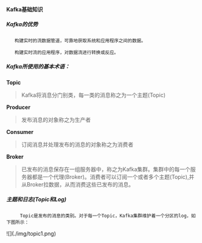 #### Kafka基础知识

##### Kafka的优势

       构建实时的流数据管道，可靠地获取系统和应用程序之间的数据。

       构建实时流的应用程序，对数据流进行转换或反应。

##### Kafka所使用的基本术语：

**Topic**

> Kafka将消息分门别类，每一类的消息称之为一个主题\(Topic\)

**Producer**

> 发布消息的对象称之为生产者

**Consumer**

> 订阅消息并处理发布的消息的对象称之为消费者

**Broker**

> 已发布的消息保存在一组服务器中，称之为Kafka集群。集群中的每一个服务器都是一个代理\(Broker\)。消费者可以订阅一个或者多个主题\(Topic\),并从Broker拉数据，从而消费这些已发布的消息。

##### 主题和日志\(Topic和Log\)

         Topic是发布的消息的类别。对于每一个Topic，Kafka集群维护着一个分区的log，如下图所示：

!\[\]\(./img/topic1.png\)


